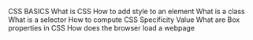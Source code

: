 CSS BASICS
What is CSS
How to add style to an element
What is a class
What is a selector
How to compute CSS Specificity Value
What are Box properties in CSS
How does the browser load a webpage
